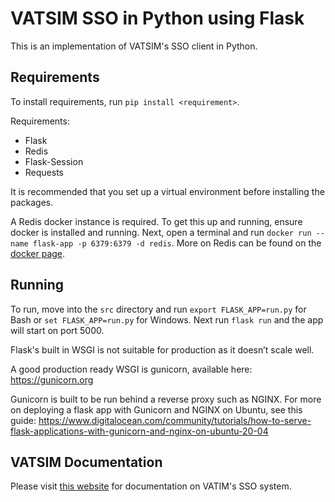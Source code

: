 # VATSIM SSO in Python using Flask

This is an implementation of VATSIM's SSO client in Python.

## Requirements

To install requirements, run `pip install <requirement>`.

Requirements:

- Flask
- Redis
- Flask-Session
- Requests

It is recommended that you set up a virtual environment before installing the packages.

A Redis docker instance is required. To get this up and running, ensure docker is installed and running. Next, open a terminal and run `docker run --name flask-app -p 6379:6379 -d redis`.
More on Redis can be found on the [docker page](https://hub.docker.com/_/redis).

## Running

To run, move into the `src` directory and run `export FLASK_APP=run.py` for Bash or `set FLASK_APP=run.py` for Windows.
Next run `flask run` and the app will start on port 5000.

Flask's built in WSGI is not suitable for production as it doesn’t scale well. 

A good production ready WSGI is gunicorn, available here: https://gunicorn.org

Gunicorn is built to be run behind a reverse proxy such as NGINX. For more on deploying a flask app with Gunicorn and NGINX on Ubuntu, see this guide: https://www.digitalocean.com/community/tutorials/how-to-serve-flask-applications-with-gunicorn-and-nginx-on-ubuntu-20-04 

## VATSIM Documentation

Please visit [this website](https://forums.vatsim.net/topic/26902-new-sso-vatsim-connect-update/) for documentation on VATIM's SSO system.
